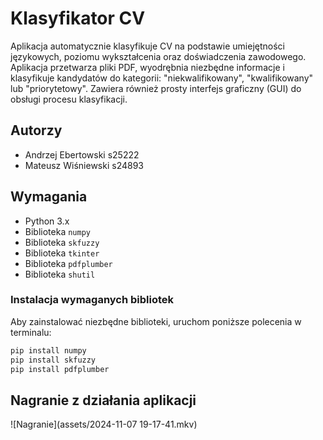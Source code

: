 # Klasyfikator CV 

Aplikacja automatycznie klasyfikuje CV na podstawie umiejętności językowych, poziomu wykształcenia oraz doświadczenia zawodowego. Aplikacja przetwarza pliki PDF, wyodrębnia niezbędne informacje i klasyfikuje kandydatów do kategorii: "niekwalifikowany", "kwalifikowany" lub "priorytetowy". Zawiera również prosty interfejs graficzny (GUI) do obsługi procesu klasyfikacji.

## Autorzy

- Andrzej Ebertowski s25222
- Mateusz Wiśniewski s24893

## Wymagania

- Python 3.x
- Biblioteka `numpy`
- Biblioteka `skfuzzy`
- Biblioteka `tkinter`
- Biblioteka `pdfplumber`
- Biblioteka `shutil`

### Instalacja wymaganych bibliotek

Aby zainstalować niezbędne biblioteki, uruchom poniższe polecenia w terminalu:

```bash
pip install numpy
pip install skfuzzy
pip install pdfplumber
```

## Nagranie z działania aplikacji

![Nagranie](assets/2024-11-07 19-17-41.mkv)

